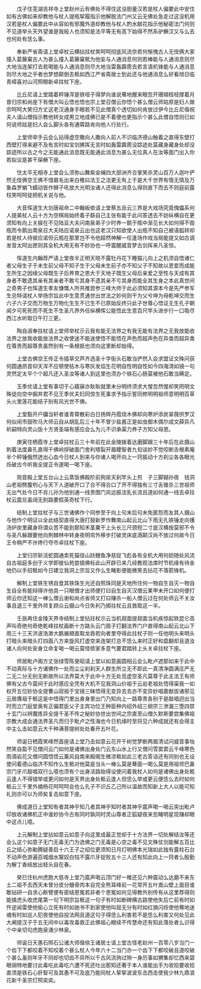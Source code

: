 <!-- { "loadSidebar": true } -->
　　戊子住芜湖吉祥寺上堂赵州云有佛处不得住这没胆量汉若是杖人偏要此中安住如有古佛如来却教他与杖人提瓶挈履指示他解脱法门州又云无佛处急走过这没机用汉若是杖人偏要此中从容如有邪魔外道却教他与杖人酌水献花指示他秘密法门何则不见道举头天外望谁是我般人也须知是法平等无有高下始得不然系驴橛汉又与么去也何处有恁么事。

　　奉新严省斋请上堂卓杖云横拈拄杖笑呵呵彻底风流奈若何惭愧古人无伎俩大家撞入葛藤窠古人为甚么撞入葛藤窠秪为他妄与人通消息何则若棒能与人通消息则尽大地当连架打去若喝能与人通消息则尽大地当雷轰霹雳去若言语机锋能与人通消息则尽大地之乎者也梦想颠倒去秪如西江严省斋居士到此还与他通消息么好看旭日临青嶂喜对山河照眼新卓拄杖下座。

　　比丘尼请上堂踏着秤锤浑是铁哑子得梦向谁说蓦地醒来眼忽开珊瑚枝枝撑着月昔归宗和尚座下有僧大叫云悟也悟也宗上堂召僧云你悟个甚么僧云师姑原是妇人做宗呵呵大笑归方丈这老汉通身手眼若不见此僧真个透切如何肯放过伊今比丘尼偕祝夫人请山僧指示教他转女成男立地成佛已是不着便也更指示个甚么此僧自悟则已如何说师姑是妇人会么脚头各有通霄路肯向他人行处行。

　　上堂师举手云会么拈得虚空撒向人撒向人前人不识临济德山触着之直得东壁打西壁打得来避不及有言时如宝剑拂挥无言时如轰雷霹雳没踪迹处莫藏身藏身处却没踪迹所以古之今之无能通此消息既无能通此消息为甚么无位真人在汝等面门出入你若拟议是甚干屎橛下座。

　　住太平无相寺上堂会么须弥山舞紫金襕四大部洲齐合掌笑杀灵山百万人迦叶俨然无伎俩空王佛不惜眉毛出来白椎曰法王之法更无有上于是大千世界有情无情及万象森罗蜎飞蠕动皆作狮子吼放大光明汝诸人还得此消息么得则直下而去不则庭前露柱笑呵呵徒把机关说与他。

　　大音恽道生大剑唐祖命二中翰皈依请上堂蔡五岳云三界是大戏场究竟傀儡系何人提美杖人云十方为空棋局始终着子繇自己主张有能于此问答透去不妨纵横自在更须知有向上关捩在不见陆亘大夫问南泉弟子少时养一鹅于瓶中渐见长大如何得不毁瓶而令鹅出南泉召大夫陆应诺泉云出也这老汉只知欲使人出瓶不知自己被语胍转却若是杖人待彼应诺但云瓶在那里岂不令他超然神解一任逢场作戏当局能提又如古调发音太阿出匣则其全机大用无有不妙协也一呼震醒威音梦古剑挥来凡圣惊。

　　恽道生内翰荐严请上堂夜半正明天晓不露牡丹花下睡猫儿向上之机须自悟诸仁者父母生子于未生前父母不知子生于父母未生前子亦不知父子不知故以恩爱而成能生所生之因缘父母既生子后养育之恩大于天地子既生父母后亲爱之至性与天成有其身者不敢遗其亲有其亲者不敢亏其身不遗其亲不亏其身而能全其生身之本此真世间之奇男子也恽道生孝友慷慨人所共推尝参三峰大师于此必须知其源本今是先严参军生忌特请杖人举扬宗旨此中生意贯通世出世法之妙何则干为父兮坤为母乾坤交而生六子六子交而万物生万物化生生不已生不已原始反终只此子世尊心悟证无生孔子朝闻夕可死死而不死生不生圣凡界外任纵横恽公能悟此生意百尺竿头进步行一口吸尽西江水听取日午打三更。

　　陶自淑奉拄杖请上堂师举杖示云我有能无法界之有我无能有法界之无我放能收法界之放我收能放法界之收使迷不能迷使悟不能悟在声色而超声色在异类而超异类在尊贵而超尊贵虽然别有一条根抵也须向这里断却始得。

　　上堂古佛空王传正令插草交芦齐选圣十字街头石敢当俨然入会求盟证文殊问获何圆通昂首仰天浑不应顿使枯木与寒灰发焰生花明自性明自性如今四海清如镜一句灵然定太平个个超凡还入圣汝等诸人到这里也须办个铁石心肠莫被他石敢当瞒定。

　　玉季优请上堂有事切于心寤寐亦耿耿就里未分明终须求大惺忽然惺却笑罔明文殊徒向空中掘井君不见王季优夫妇同惊生死事求予指示誓同修明明祖师意明明百草头火里莲花能结子别有风光世不俦。

　　上堂豁开户牖当轩者谁青霄散彩白日扬辉丹霞烧木佛却向寒炉添炭翠薇供罗汉何似闹市鼓吹马大师云自从胡乱后三十年不曾少盐酱正是如虫御木偶尔成文薛异凡祈嗣特向灵山饭十方贤圣端有感应会么为儿不识承渠力养子方知父母恩。

　　庚寅住栖霞寺上堂卓拄杖云三十年前在此金陵拨着达磨脚跟三十年后在此摄山刺着法度鼻孔直得千佛岭拶破面门舍利塔裂开眉睫智者九旬谈妙不觉咬断舌根素庵半个秤锤俄然迸出心血今日杖人到来与你诸人喝开向上一窍振动十方刹尘各各眼光烁破古今听我全提正令遂喝一喝下座。

　　观音殿上堂五台山上云蒸饭佛殿阶前狗尿天刹竿头上煎　子三脚猢孙夜　钱洞山老祖劈腹刳心与天下人道破开口了合不得合口了开不得独有三寸舌锥杀三世祖师无出气处今日不肖儿孙为他别通一线贵图门风远振法乳长流且道如何通一线去卓拄杖云震旦虽阔无别路要假英奇杖下行。

　　结制上堂拄杖子与三世诸佛作个同参至于向上句末后句未免匿怨而友其人摄山与他作个明证以全此结契直得大唐打鼓新罗作舞南山起云北山下雨无孔铁锤走向镬汤炉炭里藏身将谓众苦不能到那知禾茎粟干上头长三尺颈短二寸底汉横按莫邪不令与圣凡躲跟要他向荆棘林中转身夜明帘外移步打破灵床底酒颠汉尚不放过何故今日王令稍严不许搀行夺市卓拄杖下座。

　　上堂归宗斩活蛇圆通卖死猫径山跃鲤鱼净慈捉飞彪各有全机大用何妨随处风流自古祖庭多创于义学即彼仙苑尝插佛标此山开辟已来几经教观法席时节机缘有待金地仍以手招秪如今日建立我洞上宗旨又作么生睹影便能微笑去拈花不落箭锋机。

　　解制上堂铁生锈自食其铁珠生光还自照珠同是天地所住何一物自生自灭一物自生自全有能辩得许他具一只眼僧才出师便打曰自生自灭汉僧云某甲未开口如何便打师云你还知这一棒么僧云谢和尚点省师又打曰赚杀一船人僧云过在何处师云不关汝事且退三千里外师复顾众云摄山今日失利乃掷拄杖云且救取这一半。

　　壬辰再住金陵天界寺结制上堂拈拄杖示云当机觌面提觌面当机疾惊起铁昆仑高声叫奇绝何奇绝乾峰拄杖画断十方路头云门扇子打翻法界门户直得南山起云北山下雨三十三天洪波浩渺大鹏展翅直取龙吞若向者里夺得此拄杖子则一任他明头来明头打暗头来暗头打四面八方来旋风打虚空来连架打总不恁么来时正好和盘翻却且道汝诸人向何处安身立命复喝一喝云莫怪侬家多意气要君踏转上头关卓拄杖下座。

　　师居毗卢阁方丈张绿雪陈旻昭请上堂以如意画圆相云会么毗卢遮那如来于此中不动真际与十方诸佛作一处而尘尘刹刹天人群生所立无不即此一真清净圆满庄严无二无二分无别无断故所以法界莫大于此中十方无处觅虚空圣凡莫尊于此主法王有师佛有父古今莫间于此时感应全凭有大机不见我洞山价祖于云岩老祖处悟得渠我一如权开五位妙协全提曹山寂祖于宝镜三昧悟得无变异去去亦不变异妙唱嘉猷拔诸邪见云居膺祖于秪这是中悟得门里出身身里出门乃知向上一路尊贵各别于是敲唱迥出当时而立门庭堂奥有正偏君臣父子主宾功位王种臣种内绍外绍三纲宗三渗漏三堕四禁十玄门以辨魔拣异全提千圣不传之秘妙协世出世间之宗直至山僧久默斯要尝集佛祖宗教大成会通法界圣凡而归于毗卢之性海也今日机缘时至将见六种成就还有会得主中主么击如意云大千种满菩提树处处春开五叶花。

　　师诞日栖霞笑峰然首座请上堂乃击如意云花开千树觉梦断两眉清试问威音事怡然笑自盈不见僧问云门如何是诸佛出身处门云东山水上行又僧问雪窦窦云千峰寒色雨滴岩花又僧问圆悟悟云薰风自南来殿阁生微凉秪如此三老古答话还有同别也无设使问着德山临济不知作么生秪对他莫是当头一棒么莫是蓦面一喝么莫是用祖师巴鼻宗门牙爪敲唱双行么噫也须有个出身活路始得设使问着我杖人如何是诸佛出身处秪云逢人不得错举或更问如何是天界出身处秪云逢人但恁么举或更云便恁么去时如何秪云三千里外摘杨花呵呵呵会也么孔子不识丘乙己所以温故而知新上大人以能可知礼则亦可以为师矣复击如意下座。

　　佛成道日上堂知有者其神乎知几者其神乎知时者其神乎震声喝一喝云突出毗卢印放收诸佛机正中谁妙协今古有同时孰同时灵山尊者正狐疑夜来忽睹明星现赚却眼中这点儿噫。

　　上元解制上堂拈如意云如意子向这里成最正觉却于十方法界一切处解结汝等还会么这个如意子无门无毒无门为选佛之门无毒是心空之毒不见文殊仗剑能解五百比丘之结心弥勒腾疑善启十六王子之绍位更须知日月灯明佛本光瑞如此独有露柱石台不动声色游遍百城烟水黧奴白牯不露爪牙捉败五十三人还有知此向上一窍者么殷勤为解丁香结放出枝头自在春。

　　癸巳住杭州虎跑大慈寺上堂乃震声喝云顶门好一椎还见六种震动么达磨不来东土二祖不去西天未曾分皮分髓骨肉本自完全熊耳峰前一花常开五叶嵩山壁上面目谁敢钻研一自求心断臂便有密结恩冤若非者个恩冤如何见得教外别传有从这里荐得则能擒虎头收虎尾第一句下明宗旨秪这一句子有时如断碑横古路使他失后亡前有时如忤逆闻雷使他偷心立死有时如驰书不到家使他叫屈无分有时如红旗闪烁使他蓦地迷魂有时如巡人犯夜使他自投法网且道这句子得恁么利害若不是恁么利害又何处见此大阐提汉子于五无间中以毒攻毒救正此佛祖心眼续不传慧命还有知此落处者么识得个中亲切句虎跑泉涌少林泉。

　　师诞日天愚石照石公诸大师偕徐王诸居士请上堂古怪老赵州一百零八岁当门一个齿下下都咬着不知咬着个甚么杖人今年六十二当门亦一个齿下下都咬破且道咬破个甚么虽则年牙不同却也切齿不异所以千古风流驹过隙一身历事如猬集却忆西来碧眼胡特地要讨此毒吃此毒吃六遭不死还吐出那知还著于本人谁能出手为收拾要收拾直须是铁石心肝智可及其愚不可及底乃能同杖人挈挈波波东击西击使我少林九鼎浪花新千圣宗灯照奕奕。

